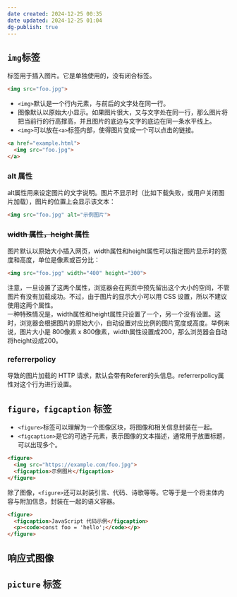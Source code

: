 ```yaml
---
date created: 2024-12-25 00:35
date updated: 2024-12-25 01:04
dg-publish: true
---
```


## `img`标签

<img>标签用于插入图片。它是单独使用的，没有闭合标签。

```html
<img src="foo.jpg">
```

- `<img>`默认是一个行内元素，与前后的文字处在同一行。
- 图像默认以原始大小显示。如果图片很大，又与文字处在同一行，那么图片将把当前行的行高撑高，并且图片的底边与文字的底边在同一条水平线上。
- `<img>`可以放在`<a>`标签内部，使得图片变成一个可以点击的链接。

```html
<a href="example.html">
  <img src="foo.jpg">
</a>
```

### alt 属性

alt属性用来设定图片的文字说明。图片不显示时（比如下载失败，或用户关闭图片加载），图片的位置上会显示该文本：

```html
<img src="foo.jpg" alt="示例图片">
```

### ~~width 属性，height 属性~~

图片默认以原始大小插入网页，width属性和height属性可以指定图片显示时的宽度和高度，单位是像素或百分比：

```html
<img src="foo.jpg" width="400" height="300">
```

注意，一旦设置了这两个属性，浏览器会在网页中预先留出这个大小的空间，不管图片有没有加载成功。不过，由于图片的显示大小可以用 CSS 设置，所以不建议使用这两个属性。<br />一种特殊情况是，width属性和height属性只设置了一个，另一个没有设置。这时，浏览器会根据图片的原始大小，自动设置对应比例的图片宽度或高度。举例来说，图片大小是 800像素 x 800像素，width属性设置成200，那么浏览器会自动将height设成200。

### referrerpolicy

<img>导致的图片加载的 HTTP 请求，默认会带有Referer的头信息。referrerpolicy属性对这个行为进行设置。

## `figure，figcaption` 标签

- `<figure>`标签可以理解为一个图像区块，将图像和相关信息封装在一起。
- `<figcaption>`是它的可选子元素，表示图像的文本描述，通常用于放置标题，可以出现多个。

```html
<figure>
  <img src="https://example.com/foo.jpg">
  <figcaption>示例图片</figcaption>
</figure>
```

除了图像，`<figure>`还可以封装引言、代码、诗歌等等。它等于是一个将主体内容与附加信息，封装在一起的语义容器。

```html
<figure>
  <figcaption>JavaScript 代码示例</figcaption>
  <p><code>const foo = 'hello';</code></p>
</figure>
```

## 响应式图像

## `picture` 标签
